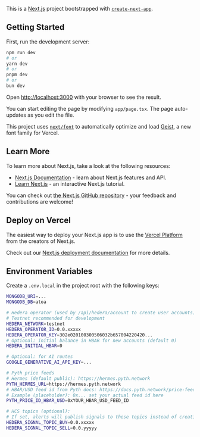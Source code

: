 This is a [Next.js](https://nextjs.org) project bootstrapped with [`create-next-app`](https://nextjs.org/docs/app/api-reference/cli/create-next-app).

## Getting Started

First, run the development server:

```bash
npm run dev
# or
yarn dev
# or
pnpm dev
# or
bun dev
```

Open [http://localhost:3000](http://localhost:3000) with your browser to see the result.

You can start editing the page by modifying `app/page.tsx`. The page auto-updates as you edit the file.

This project uses [`next/font`](https://nextjs.org/docs/app/building-your-application/optimizing/fonts) to automatically optimize and load [Geist](https://vercel.com/font), a new font family for Vercel.

## Learn More

To learn more about Next.js, take a look at the following resources:

- [Next.js Documentation](https://nextjs.org/docs) - learn about Next.js features and API.
- [Learn Next.js](https://nextjs.org/learn) - an interactive Next.js tutorial.

You can check out [the Next.js GitHub repository](https://github.com/vercel/next.js) - your feedback and contributions are welcome!

## Deploy on Vercel

The easiest way to deploy your Next.js app is to use the [Vercel Platform](https://vercel.com/new?utm_medium=default-template&filter=next.js&utm_source=create-next-app&utm_campaign=create-next-app-readme) from the creators of Next.js.

Check out our [Next.js deployment documentation](https://nextjs.org/docs/app/building-your-application/deploying) for more details.

## Environment Variables

Create a `.env.local` in the project root with the following keys:

```bash
MONGODB_URI=...
MONGODB_DB=atoa

# Hedera operator (used by /api/hedera/account to create user accounts)
# Testnet recommended for development
HEDERA_NETWORK=testnet
HEDERA_OPERATOR_ID=0.0.xxxxx
HEDERA_OPERATOR_KEY=302e020100300506032b657004220420...
# Optional: initial balance in HBAR for new accounts (default 0)
HEDERA_INITIAL_HBAR=0

# Optional: for AI routes
GOOGLE_GENERATIVE_AI_API_KEY=...

# Pyth price feeds
# Hermes (default public): https://hermes.pyth.network
PYTH_HERMES_URL=https://hermes.pyth.network
# HBAR/USD feed id from Pyth docs: https://docs.pyth.network/price-feeds
# Example (placeholder): 0x... set your actual feed id here
PYTH_PRICE_ID_HBAR_USD=0xYOUR_HBAR_USD_FEED_ID

# HCS topics (optional):
# If set, alerts will publish signals to these topics instead of creating new topics
HEDERA_SIGNAL_TOPIC_BUY=0.0.xxxxx
HEDERA_SIGNAL_TOPIC_SELL=0.0.yyyyy
```
